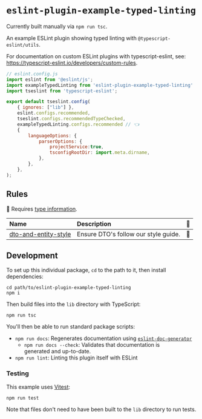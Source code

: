 # `eslint-plugin-example-typed-linting`

Currently built manually via `npm run tsc`.

An example ESLint plugin showing typed linting with `@typescript-eslint/utils`.

For documentation on custom ESLint plugins with typescript-eslint, see: <https://typescript-eslint.io/developers/custom-rules>.

```js
// eslint.config.js
import eslint from '@eslint/js';
import exampleTypedLinting from 'eslint-plugin-example-typed-linting'
import tseslint from 'typescript-eslint';

export default tseslint.config(
    { ignores: ["lib"] },
    eslint.configs.recommended,
    tseslint.configs.recommendedTypeChecked,
    exampleTypedLinting.configs.recommended // 👈
    {
        languageOptions: {
            parserOptions: {
                projectService:true,
                tsconfigRootDir: import.meta.dirname,
            },
        },
    },
);
```

## Rules

<!-- begin auto-generated rules list -->

💭 Requires [type information](https://typescript-eslint.io/linting/typed-linting).

| Name                                                       | Description                          | 💭 |
| :--------------------------------------------------------- | :----------------------------------- | :- |
| [dto-and-entity-style](docs/rules/dto-and-entity-style.md) | Ensure DTO's follow our style guide. | 💭 |

<!-- end auto-generated rules list -->

## Development

To set up this individual package, `cd` to the path to it, then install dependencies:

```shell
cd path/to/eslint-plugin-example-typed-linting
npm i
```

Then build files into the `lib` directory with TypeScript:

```shell
npm run tsc
```

You'll then be able to run standard package scripts:

- `npm run docs`: Regenerates documentation using [`eslint-doc-generator`](https://github.com/bmish/eslint-doc-generator)
  - `npm run docs --check`: Validates that documentation is generated and up-to-date.
- `npm run lint`: Linting this plugin itself with ESLint

### Testing

This example uses [Vitest](https://vitest.dev):

```shell
npm run test
```

Note that files don't need to have been built to the `lib` directory to run tests.
